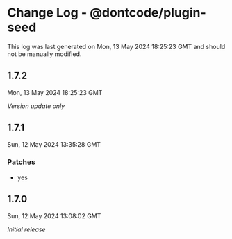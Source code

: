 # Change Log - @dontcode/plugin-seed

This log was last generated on Mon, 13 May 2024 18:25:23 GMT and should not be manually modified.

## 1.7.2
Mon, 13 May 2024 18:25:23 GMT

_Version update only_

## 1.7.1
Sun, 12 May 2024 13:35:28 GMT

### Patches

- yes

## 1.7.0
Sun, 12 May 2024 13:08:02 GMT

_Initial release_

